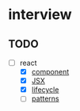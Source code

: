# interview

## TODO

- [ ] react
  - [x] [component](./react/component.md)
  - [x] [JSX](./react/JSX.md)
  - [x] [lifecycle](./react/lifecycle.md)
  - [ ] [patterns](./react/patterns/)
